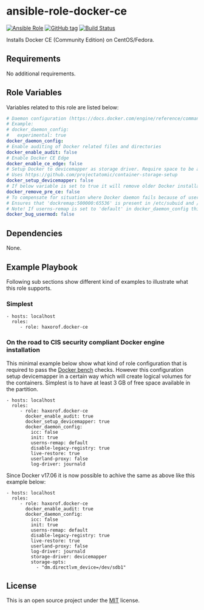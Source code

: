 # ansible-role-docker-ce

[![Ansible Role](https://img.shields.io/ansible/role/17533.svg)](https://galaxy.ansible.com/haxorof/docker-ce/)
[![GitHub tag](https://img.shields.io/github/tag/haxorof/ansible-role-docker-ce.svg)](https://github.com/haxorof/ansible-role-docker-ce)
[![Build Status](https://travis-ci.org/haxorof/ansible-role-docker-ce.svg?branch=master)](https://travis-ci.org/haxorof/ansible-role-docker-ce)

Installs Docker CE (Community Edition) on CentOS/Fedora.

## Requirements

No additional requirements.


## Role Variables

Variables related to this role are listed below:

```yaml
# Daemon configuration (https://docs.docker.com/engine/reference/commandline/dockerd/)
# Example:
# docker_daemon_config:
#   experimental: true
docker_daemon_config:
# Enable auditing of Docker related files and directories
docker_enable_audit: false
# Enable Docker CE Edge
docker_enable_ce_edge: false
# Setup Docker to devicemapper as storage driver. Require space to be available on LVM partition for new logical partition.
# Uses https://github.com/projectatomic/container-storage-setup
docker_setup_devicemapper: false
# If below variable is set to true it will remove older Docker installation before Docker CE.
docker_remove_pre_ce: false
# To compensate for situation where Docker daemon fails because of usermod incompatibility.
# Ensures that 'dockremap:500000:65536' is present in /etc/subuid and /etc/subgid.
# Note! If userns-remap is set to 'default' in docker_daemon_config this config will be unnecessary.
docker_bug_usermod: false
```

## Dependencies

None.

## Example Playbook

Following sub sections show different kind of examples to illustrate what this role supports.

### Simplest

    - hosts: localhost
      roles:
         - role: haxorof.docker-ce

### On the road to CIS security compliant Docker engine installation

This minimal example below show what kind of role configuration that is required to pass the [Docker bench](https://github.com/docker/docker-bench-security) checks.
However this configuration setup devicemapper in a certain way which will create logical volumes for the containers. Simplest is to have at least 3 GB of free space available in the partition.

    - hosts: localhost
      roles:
         - role: haxorof.docker-ce
           docker_enable_audit: true
           docker_setup_devicemapper: true
           docker_daemon_config:
             icc: false
             init: true
             userns-remap: default
             disable-legacy-registry: true
             live-restore: true
             userland-proxy: false
             log-driver: journald

Since Docker v17.06 it is now possible to achive the same as above like this example below:

    - hosts: localhost
      roles:
         - role: haxorof.docker-ce
           docker_enable_audit: true
           docker_daemon_config:
             icc: false
             init: true
             userns-remap: default
             disable-legacy-registry: true
             live-restore: true
             userland-proxy: false
             log-driver: journald
             storage-driver: devicemapper
             storage-opts:
               - "dm.directlvm_device=/dev/sdb1"

## License

This is an open source project under the [MIT](LICENSE) license.

